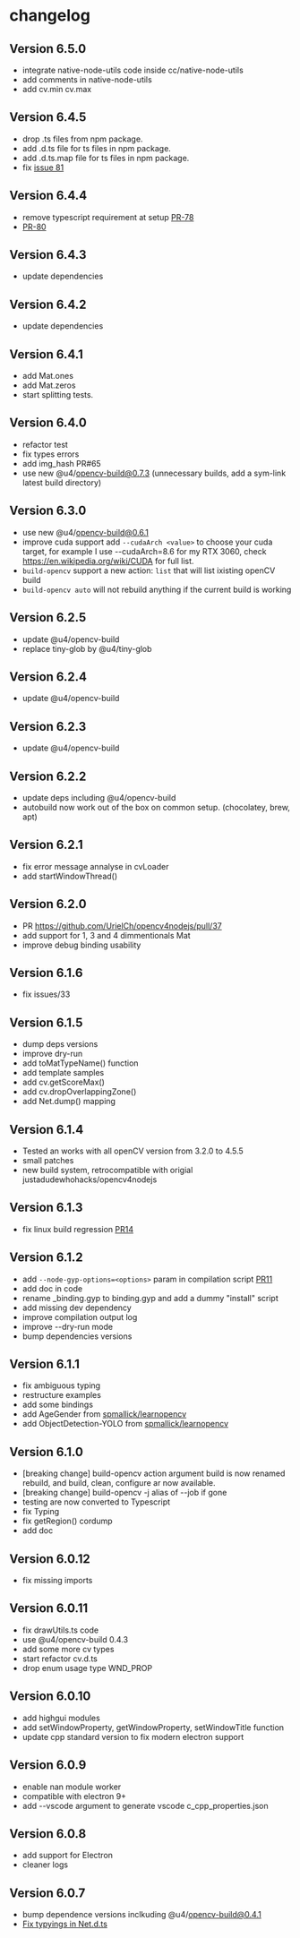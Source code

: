 # changelog

## Version 6.5.0
- integrate native-node-utils code inside cc/native-node-utils
- add comments in native-node-utils
- add cv.min cv.max

## Version 6.4.5
- drop .ts files from npm package.
- add .d.ts file for ts files in npm package.
- add .d.ts.map file for ts files in npm package.
- fix [issue 81](https://github.com/UrielCh/opencv4nodejs/issues/81)
  
## Version 6.4.4
- remove typescript requirement at setup [PR-78](https://github.com/UrielCh/opencv4nodejs/pull/78)
- [PR-80](https://github.com/UrielCh/opencv4nodejs/pull/80)

## Version 6.4.3
- update dependencies

## Version 6.4.2
- update dependencies

## Version 6.4.1
- add Mat.ones
- add Mat.zeros
- start splitting tests.

## Version 6.4.0
- refactor test
- fix types errors
- add img_hash PR#65
- use new @u4/opencv-build@0.7.3 (unnecessary builds, add a sym-link latest build directory)

## Version 6.3.0
* use new @u4/opencv-build@0.6.1
* improve cuda support add `--cudaArch <value>` to choose your cuda target, for example I use --cudaArch=8.6 for my RTX 3060, check https://en.wikipedia.org/wiki/CUDA for full list.
* `build-opencv` support a new action: `list` that will list ixisting openCV build
* `build-opencv auto` will not rebuild anything if the current build is working 

## Version 6.2.5
* update @u4/opencv-build
* replace tiny-glob by @u4/tiny-glob

## Version 6.2.4
* update @u4/opencv-build

## Version 6.2.3
* update @u4/opencv-build

## Version 6.2.2
* update deps including @u4/opencv-build
* autobuild now work out of the box on common setup. (chocolatey, brew, apt)

## Version 6.2.1
* fix error message annalyse in cvLoader
* add startWindowThread()

## Version 6.2.0
* PR https://github.com/UrielCh/opencv4nodejs/pull/37
* add support for 1, 3 and 4 dimmentionals Mat
* improve debug binding usability

## Version 6.1.6
* fix issues/33 

## Version 6.1.5

* dump deps versions
* improve dry-run
* add toMatTypeName() function
* add template samples
* add cv.getScoreMax()
* add cv.dropOverlappingZone()
* add Net.dump() mapping
  
## Version 6.1.4

* Tested an works with all openCV version from 3.2.0 to 4.5.5
* small patches
* new build system, retrocompatible with origial justadudewhohacks/opencv4nodejs

## Version 6.1.3

* fix linux build regression [PR14](https://github.com/UrielCh/opencv4nodejs/pull/14)

## Version 6.1.2

* add `--node-gyp-options=<options>` param in compilation script [PR11](https://github.com/UrielCh/opencv4nodejs/pull/11)
* add doc in code
* rename _binding.gyp to binding.gyp and add a dummy "install" script
* add missing dev dependency
* improve compilation output log
* improve --dry-run mode
* bump dependencies versions

## Version 6.1.1

* fix ambiguous typing
* restructure examples
* add some bindings
* add AgeGender from [spmallick/learnopencv](https://github.com/spmallick/learnopencv/blob/master/AgeGender/)
* add ObjectDetection-YOLO from [spmallick/learnopencv](https://github.com/spmallick/learnopencv/blob/master/ObjectDetection-YOLO/)

## Version 6.1.0

* [breaking change] build-opencv action argument build is now renamed rebuild, and build, clean, configure ar now available.
* [breaking change] build-opencv -j alias of --job if gone
* testing are now converted to Typescript
* fix Typing
* fix getRegion() cordump
* add doc

## Version 6.0.12

* fix missing imports

## Version 6.0.11

* fix drawUtils.ts code
* use @u4/opencv-build 0.4.3
* add some more cv types
* start refactor cv.d.ts
* drop enum usage type WND_PROP

## Version 6.0.10

* add highgui modules
* add setWindowProperty, getWindowProperty, setWindowTitle function
* update cpp standard version to fix modern electron support

## Version 6.0.9

* enable nan module worker
* compatible with electron 9+
* add --vscode argument to generate vscode c_cpp_properties.json

## Version 6.0.8

* add support for Electron
* cleaner logs

## Version 6.0.7

* bump dependence versions inclkuding @u4/opencv-build@0.4.1
* [Fix typyings in Net.d.ts](https://github.com/UrielCh/opencv4nodejs/pull/3)
